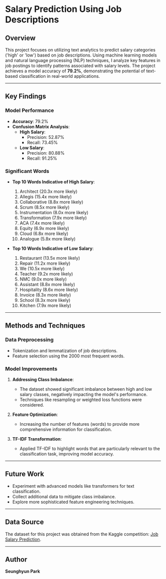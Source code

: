 # Salary Prediction Using Job Descriptions

## Overview
This project focuses on utilizing text analytics to predict salary categories ('high' or 'low') based on job descriptions. Using machine learning models and natural language processing (NLP) techniques, I analyze key features in job postings to identify patterns associated with salary levels. The project achieves a model accuracy of **79.2%**, demonstrating the potential of text-based classification in real-world applications.

---

## Key Findings

### Model Performance
- **Accuracy**: 79.2%
- **Confusion Matrix Analysis**:
  - **High Salary**: 
    - Precision: 52.87%
    - Recall: 73.45%
  - **Low Salary**: 
    - Precision: 80.88%
    - Recall: 91.25%

### Significant Words
- **Top 10 Words Indicative of High Salary**:
  1. Architect (20.3x more likely)
  2. Allegis (15.4x more likely)
  3. Collaborative (8.8x more likely)
  4. Scrum (8.5x more likely)
  5. Instrumentation (8.0x more likely)
  6. Transformation (7.9x more likely)
  7. ACA (7.4x more likely)
  8. Equity (6.9x more likely)
  9. Cloud (6.8x more likely)
  10. Analogue (5.8x more likely)

- **Top 10 Words Indicative of Low Salary**:
  1. Restaurant (13.5x more likely)
  2. Repair (11.2x more likely)
  3. We (10.5x more likely)
  4. Teacher (9.2x more likely)
  5. NMC (9.0x more likely)
  6. Assistant (8.8x more likely)
  7. Hospitality (8.6x more likely)
  8. Invoice (8.3x more likely)
  9. School (8.3x more likely)
  10. Kitchen (7.9x more likely)

---

## Methods and Techniques

### Data Preprocessing
- Tokenization and lemmatization of job descriptions.
- Feature selection using the 2000 most frequent words.

### Model Improvements
1. **Addressing Class Imbalance**:
   - The dataset showed significant imbalance between high and low salary classes, negatively impacting the model's performance.
   - Techniques like resampling or weighted loss functions were considered.

2. **Feature Optimization**:
   - Increasing the number of features (words) to provide more comprehensive information for classification.

3. **TF-IDF Transformation**:
   - Applied TF-IDF to highlight words that are particularly relevant to the classification task, improving model accuracy.

---

## Future Work
- Experiment with advanced models like transformers for text classification.
- Collect additional data to mitigate class imbalance.
- Explore more sophisticated feature engineering techniques.

---

## Data Source
The dataset for this project was obtained from the Kaggle competition: [Job Salary Prediction](https://www.kaggle.com/competitions/job-salary-prediction/).

---


## Author

**Seunghyun Park**
